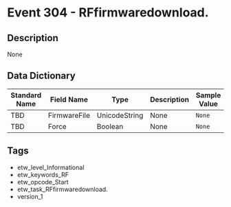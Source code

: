 # Event 304 - RFfirmwaredownload.

## Description
None

## Data Dictionary
|Standard Name|Field Name|Type|Description|Sample Value|
|---|---|---|---|---|
|TBD|FirmwareFile|UnicodeString|None|`None`|
|TBD|Force|Boolean|None|`None`|

## Tags
* etw_level_Informational
* etw_keywords_RF
* etw_opcode_Start
* etw_task_RFfirmwaredownload.
* version_1